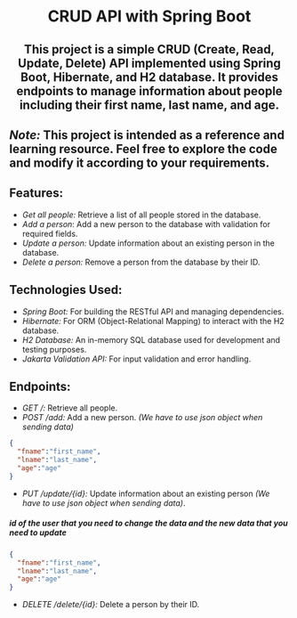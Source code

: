 # <h1 align="center">CRUD API with Spring Boot</h1>
## <h2 align="center">This project is a simple CRUD (Create, Read, Update, Delete) API implemented using Spring Boot, Hibernate, and H2 database. It provides endpoints to manage information about people including their first name, last name, and age.</h2>

## ***Note:*** This project is intended as a reference and learning resource. Feel free to explore the code and modify it according to your requirements.

## Features:
*  *Get all people:* Retrieve a list of all people stored in the database.
*  *Add a person*: Add a new person to the database with validation for required fields.
*  *Update a person:* Update information about an existing person in the database.
*  *Delete a person:* Remove a person from the database by their ID.

## Technologies Used:
* *Spring Boot:* For building the RESTful API and managing dependencies.
* *Hibernate:* For ORM (Object-Relational Mapping) to interact with the H2 database.
* *H2 Database:* An in-memory SQL database used for development and testing purposes.
* *Jakarta Validation API:* For input validation and error handling.

## Endpoints:
* *GET /:* Retrieve all people.
* *POST /add:* Add a new person. *(We have to use json object when sending data)*
```json
{
  "fname":"first_name",
  "lname":"last_name",
  "age":"age"
}
```

   
      
* *PUT /update/{id}:* Update information about an existing person *(We have to use json object when sending data)*.
##### id of the user that you need to change the data and the new data that you need to update
```json
{
  "fname":"first_name",
  "lname":"last_name",
  "age":"age"
}
```
* *DELETE /delete/{id}:* Delete a person by their ID.